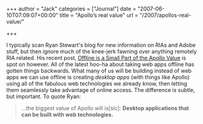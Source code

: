 +++
author = "Jack"
categories = ["Journal"]
date = "2007-06-10T07:09:07+00:00"
title = "Apollo’s real value"
url = "/2007/apollos-real-value/"

+++

I typically scan Ryan Stewart's blog for new information on RIAs and Adobe stuff, but then ignore much of the knee-jerk fawning over anything remotely RIA related. His recent post, [Offline is a Small Part of the Apollo Value][1] is spot on however. All of the latest hoo-ha about taking web apps offline has gotten things backwards. What many of us will be building instead of web apps we can use offline is creating _desktop apps_ (with things like Apollo) using all of the fabulous web technologies we already know, then letting them seamlessly take advantage of online access. The difference is subtle, but important. To quote Ryan: 

> &#8230;the biggest value of Apollo will is[sic]: **Desktop applications that can be built with web technologies.**

 [1]: http://blog.digitalbackcountry.com/?p=871